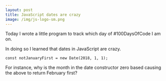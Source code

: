 ```yaml
---
layout: post
title: JavaScript dates are crazy
image: /img/js-logo-sm.png
---
```


Today I wrote a little program to track which day of #100DaysOfCode I am on.

In doing so I learned that dates in JavaScript are crazy.

```
const notJanuaryFirst = new Date(2018, 1, 1);
```

For instance, why is the month in the date constructor zero based causing the above to return February first?
